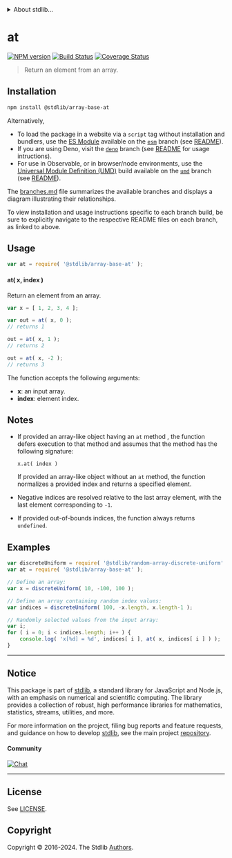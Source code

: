 <!--

@license Apache-2.0

Copyright (c) 2024 The Stdlib Authors.

Licensed under the Apache License, Version 2.0 (the "License");
you may not use this file except in compliance with the License.
You may obtain a copy of the License at

   http://www.apache.org/licenses/LICENSE-2.0

Unless required by applicable law or agreed to in writing, software
distributed under the License is distributed on an "AS IS" BASIS,
WITHOUT WARRANTIES OR CONDITIONS OF ANY KIND, either express or implied.
See the License for the specific language governing permissions and
limitations under the License.

-->


<details>
  <summary>
    About stdlib...
  </summary>
  <p>We believe in a future in which the web is a preferred environment for numerical computation. To help realize this future, we've built stdlib. stdlib is a standard library, with an emphasis on numerical and scientific computation, written in JavaScript (and C) for execution in browsers and in Node.js.</p>
  <p>The library is fully decomposable, being architected in such a way that you can swap out and mix and match APIs and functionality to cater to your exact preferences and use cases.</p>
  <p>When you use stdlib, you can be absolutely certain that you are using the most thorough, rigorous, well-written, studied, documented, tested, measured, and high-quality code out there.</p>
  <p>To join us in bringing numerical computing to the web, get started by checking us out on <a href="https://github.com/stdlib-js/stdlib">GitHub</a>, and please consider <a href="https://opencollective.com/stdlib">financially supporting stdlib</a>. We greatly appreciate your continued support!</p>
</details>

# at

[![NPM version][npm-image]][npm-url] [![Build Status][test-image]][test-url] [![Coverage Status][coverage-image]][coverage-url] <!-- [![dependencies][dependencies-image]][dependencies-url] -->

> Return an element from an array.

<!-- Section to include introductory text. Make sure to keep an empty line after the intro `section` element and another before the `/section` close. -->

<section class="intro">

</section>

<!-- /.intro -->

<!-- Package usage documentation. -->

<section class="installation">

## Installation

```bash
npm install @stdlib/array-base-at
```

Alternatively,

-   To load the package in a website via a `script` tag without installation and bundlers, use the [ES Module][es-module] available on the [`esm`][esm-url] branch (see [README][esm-readme]).
-   If you are using Deno, visit the [`deno`][deno-url] branch (see [README][deno-readme] for usage intructions).
-   For use in Observable, or in browser/node environments, use the [Universal Module Definition (UMD)][umd] build available on the [`umd`][umd-url] branch (see [README][umd-readme]).

The [branches.md][branches-url] file summarizes the available branches and displays a diagram illustrating their relationships.

To view installation and usage instructions specific to each branch build, be sure to explicitly navigate to the respective README files on each branch, as linked to above.

</section>

<section class="usage">

## Usage

```javascript
var at = require( '@stdlib/array-base-at' );
```

#### at( x, index )

Return an element from an array.

```javascript
var x = [ 1, 2, 3, 4 ];

var out = at( x, 0 );
// returns 1

out = at( x, 1 );
// returns 2

out = at( x, -2 );
// returns 3
```

The function accepts the following arguments:

-   **x**: an input array.
-   **index**: element index.

</section>

<!-- /.usage -->

<!-- Package usage notes. Make sure to keep an empty line after the `section` element and another before the `/section` close. -->

<section class="notes">

## Notes

-   If provided an array-like object having an `at` method , the function defers execution to that method and assumes that the method has the following signature:

    ```text
    x.at( index )
    ```

    If provided an array-like object without an `at` method, the function normalizes a provided index and returns a specified element.

-   Negative indices are resolved relative to the last array element, with the last element corresponding to `-1`.

-   If provided out-of-bounds indices, the function always returns `undefined`.

</section>

<!-- /.notes -->

<!-- Package usage examples. -->

<section class="examples">

## Examples

<!-- eslint no-undef: "error" -->

```javascript
var discreteUniform = require( '@stdlib/random-array-discrete-uniform' );
var at = require( '@stdlib/array-base-at' );

// Define an array:
var x = discreteUniform( 10, -100, 100 );

// Define an array containing random index values:
var indices = discreteUniform( 100, -x.length, x.length-1 );

// Randomly selected values from the input array:
var i;
for ( i = 0; i < indices.length; i++ ) {
    console.log( 'x[%d] = %d', indices[ i ], at( x, indices[ i ] ) );
}
```

</section>

<!-- /.examples -->

<!-- Section to include cited references. If references are included, add a horizontal rule *before* the section. Make sure to keep an empty line after the `section` element and another before the `/section` close. -->

<section class="references">

</section>

<!-- /.references -->

<!-- Section for related `stdlib` packages. Do not manually edit this section, as it is automatically populated. -->

<section class="related">

</section>

<!-- /.related -->

<!-- Section for all links. Make sure to keep an empty line after the `section` element and another before the `/section` close. -->


<section class="main-repo" >

* * *

## Notice

This package is part of [stdlib][stdlib], a standard library for JavaScript and Node.js, with an emphasis on numerical and scientific computing. The library provides a collection of robust, high performance libraries for mathematics, statistics, streams, utilities, and more.

For more information on the project, filing bug reports and feature requests, and guidance on how to develop [stdlib][stdlib], see the main project [repository][stdlib].

#### Community

[![Chat][chat-image]][chat-url]

---

## License

See [LICENSE][stdlib-license].


## Copyright

Copyright &copy; 2016-2024. The Stdlib [Authors][stdlib-authors].

</section>

<!-- /.stdlib -->

<!-- Section for all links. Make sure to keep an empty line after the `section` element and another before the `/section` close. -->

<section class="links">

[npm-image]: http://img.shields.io/npm/v/@stdlib/array-base-at.svg
[npm-url]: https://npmjs.org/package/@stdlib/array-base-at

[test-image]: https://github.com/stdlib-js/array-base-at/actions/workflows/test.yml/badge.svg?branch=v0.1.0
[test-url]: https://github.com/stdlib-js/array-base-at/actions/workflows/test.yml?query=branch:v0.1.0

[coverage-image]: https://img.shields.io/codecov/c/github/stdlib-js/array-base-at/main.svg
[coverage-url]: https://codecov.io/github/stdlib-js/array-base-at?branch=main

<!--

[dependencies-image]: https://img.shields.io/david/stdlib-js/array-base-at.svg
[dependencies-url]: https://david-dm.org/stdlib-js/array-base-at/main

-->

[chat-image]: https://img.shields.io/gitter/room/stdlib-js/stdlib.svg
[chat-url]: https://app.gitter.im/#/room/#stdlib-js_stdlib:gitter.im

[stdlib]: https://github.com/stdlib-js/stdlib

[stdlib-authors]: https://github.com/stdlib-js/stdlib/graphs/contributors

[umd]: https://github.com/umdjs/umd
[es-module]: https://developer.mozilla.org/en-US/docs/Web/JavaScript/Guide/Modules

[deno-url]: https://github.com/stdlib-js/array-base-at/tree/deno
[deno-readme]: https://github.com/stdlib-js/array-base-at/blob/deno/README.md
[umd-url]: https://github.com/stdlib-js/array-base-at/tree/umd
[umd-readme]: https://github.com/stdlib-js/array-base-at/blob/umd/README.md
[esm-url]: https://github.com/stdlib-js/array-base-at/tree/esm
[esm-readme]: https://github.com/stdlib-js/array-base-at/blob/esm/README.md
[branches-url]: https://github.com/stdlib-js/array-base-at/blob/main/branches.md

[stdlib-license]: https://raw.githubusercontent.com/stdlib-js/array-base-at/main/LICENSE

</section>

<!-- /.links -->
